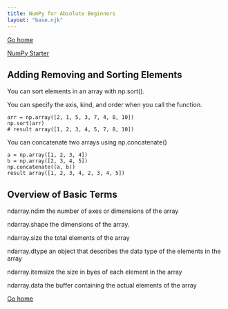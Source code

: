 ```yaml
---
title: NumPy for Absolute Beginners
layout: "base.njk"
---
```

[Go home](/index.html)

[NumPy Starter](https://numpy.org/doc/stable/user/absolute_beginners.html)

## Adding Removing and Sorting Elements

You can sort elements in an array with np.sort(). 

You can specify the axis, kind, and order when you call the function.

``` 
arr = np.array([2, 1, 5, 3, 7, 4, 8, 10])
np.sort(arr)
# result array([1, 2, 3, 4, 5, 7, 8, 10])
```

You can concatenate two arrays using np.concatenate()
``` 
a = np.array([1, 2, 3, 4])
b = np.array([2, 3, 4, 5])
np.concatenate((a, b))
result array([1, 2, 3, 4, 2, 3, 4, 5])
```

## Overview of Basic Terms
ndarray.ndim
    the number of axes or dimensions of the array

ndarray.shape
    the dimensions of the array.

ndarray.size
    the total elements of the array

ndarray.dtype
    an object that describes the data type of the elements in the array

ndarray.itemsize
    the size in byes of each element in the array

ndarray.data
    the buffer containing the actual elements of the array


[Go home](/index.html)